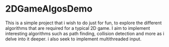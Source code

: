 # 2DGameAlgosDemo
This is a simple project that i wish to do just for fun, to explore the different algorithms that are required for a typical 2D game. I aim to implement interesting algorithms such as path finding, collision detection and more as i delve into it deeper. i also seek to implement multithreaded input.
